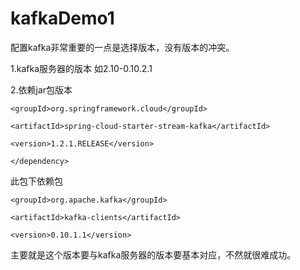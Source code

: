 # kafkaDemo1
配置kafka非常重要的一点是选择版本，没有版本的冲突。

1.kafka服务器的版本 如2.10-0.10.2.1

2.依赖jar包版本 		
    <dependency>
	
	<groupId>org.springframework.cloud</groupId>

	<artifactId>spring-cloud-starter-stream-kafka</artifactId>

	<version>1.2.1.RELEASE</version>
			
    </dependency>
    
此包下依赖包

<dependency>
	
	<groupId>org.apache.kafka</groupId>
	
	<artifactId>kafka-clients</artifactId>
	
	<version>0.10.1.1</version>
	
</dependency>

主要就是这个版本要与kafka服务器的版本要基本对应，不然就很难成功。

